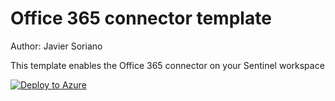 # Office 365 connector template

Author: Javier Soriano

This template enables the Office 365 connector on your Sentinel workspace

[![Deploy to Azure](https://aka.ms/deploytoazurebutton)](https://portal.azure.com/#create/Microsoft.Template/uri/https%3A%2F%2Fraw.githubusercontent.com%2Fjaviersoriano%2FAzure-Sentinel%2Fmaster%2FTools%2FARM-Templates%2FDataConnectors%2FOffice365%2FOffice365.json)